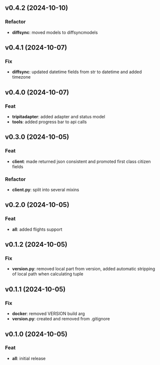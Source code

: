 ## v0.4.2 (2024-10-10)

### Refactor

- **diffsync**: moved models to diffsyncmodels

## v0.4.1 (2024-10-07)

### Fix

- **diffsync**: updated datetime fields from str to datetime and added timezone

## v0.4.0 (2024-10-07)

### Feat

- **tripitadapter**: added adapter and status model
- **tools**: added progress bar to api calls

## v0.3.0 (2024-10-05)

### Feat

- **client**: made returned json consistent and promoted first class citizen fields

### Refactor

- **client.py**: split into several mixins

## v0.2.0 (2024-10-05)

### Feat

- **all**: added flights support

## v0.1.2 (2024-10-05)

### Fix

- **__version__.py**: removed local part from version, added automatic stripping of local path when calculating tuple

## v0.1.1 (2024-10-05)

### Fix

- **docker**: removed VERSION build arg
- **__version__.py**: created and removed from .gitignore

## v0.1.0 (2024-10-05)

### Feat

- **all**: initial release
